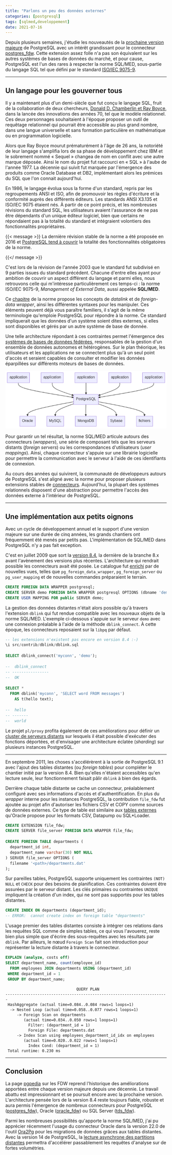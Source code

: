```yaml
---
title: "Parlons un peu des données externes"
categories: [postgresql]
tags: [sqlmed,developpement]
date: 2021-07-16
---
```


Depuis plusieurs semaines, j'étudie les nouveautés de la [prochaine version majeure][1]
de PostgreSQL avec un intérêt grandissant pour le connecteur [postgres_fdw][2].
Cette extension assez folle n'a pas son équivalent sur les autres systèmes de 
bases de données du marché, et pour cause, PostgreSQL est l'un des rares à respecter
la norme SQL/MED, sous-partie du langage SQL tel que défini par le standard 
[ISO/IEC 9075-9][3].

[1]: https://www.postgresql.org/docs/14/release-14.html
[2]: https://www.postgresql.org/docs/13/postgres-fdw.html
[3]: https://www.iso.org/standard/63476.html

<!--more-->

---

## Un langage pour les gouverner tous

Il y a maintenant plus d'un demi-siècle que fut conçu le langage SQL, fruit de
la collaboration de deux chercheurs, [Donald D. Chamberlin et Ray Boyce][4], dans
la lancée des innovations des années 70, tel que le modèle relationnel. Ces deux
personnages souhaitaient à l'époque proposer un outil de requêtage relationnel qui
pourrait être accessible au plus grand nombre, dans une langue universelle et sans
formation particulière en mathématique ou en programmation logicielle.

[4]: https://ieeexplore.ieee.org/stamp/stamp.jsp?arnumber=6359709

Alors que Ray Boyce mourut prématurément à l'âge de 26 ans, la notoriété de leur
langage s'amplifia lors de sa phase de développement chez IBM et le sobrement 
nommé « Sequel » changea de nom en conflit avec une autre marque déposée. Ainsi
le nom du projet fut raccourci en « SQL » à l'aube de l'année 1977. La décennie
qui suivit fut marquée par l'émergence des produits comme Oracle Database et DB2, 
implémentant alors les prémices du SQL que l'on connait aujourd'hui.

En 1986, le langage évolua sous la forme d'un standard, repris par les regroupements
ANSI et ISO, afin de promouvoir les règles d'écriture et la conformité auprès des
différents éditeurs. Les standards ANSI X3.135 et ISO/IEC 9075 étaient nés. À
partir de ce point précis, et les nombreuses révisions du standard SQL, les 
utilisateurs avaient l'assurance de ne pas être dépendants d'un unique éditeur 
logiciel, bien que certains ne répondaient pas à la totalité du standard et 
intégraient volontiers des fonctionnalités propriétaires.

{{< message >}}
La dernière révision stable de la norme a été proposée en 2016 et [PostgreSQL tend
à couvrir][5] la totalité des fonctionnalités obligatoires de la norme.

[5]: https://www.postgresql.org/docs/13/features.html
{{</ message >}}

C'est lors de la révision de l'année 2003 que le standard fut subdivisé en 9 parties
issues du standard précédent. Chacune d'entre elles ayant pour ambition de couvrir
un aspect différent du langage et parmi elles, nous retrouvons celle qui
m'intéresse particulièrement ces temps-ci : la norme ISO/IEC 9075-9, _Management 
of External Data_, aussi appelée **SQL/MED**.

Ce [chapitre][3] de la norme propose les concepts de _datalink_ et de _foreign-data
wrapper_, ainsi les différentes syntaxes pour les manipuler. Ces éléments peuvent
déjà vous paraître familiers, il s'agit de la même terminologie qu'emploie PostgreSQL
pour répondre à la norme. Ce standard impliquerait que les données d'un système 
soient dites externes, si elles sont disponibles et gérés par un autre système de 
base de donnée.

Une telle architecture répondant à ces contraintes permet l'émergence des [systèmes
de bases de données fédérées][6], responsables de la gestion d'un ensemble de 
données autonomes et hétérogènes. Sur le plan théorique, les utilisateurs et les
applications ne se connectent plus qu'à un seul point d'accès et seraient capables 
de consulter et modifier les données éparpillées sur différents moteurs de bases 
de données.

[6]: https://en.wikipedia.org/wiki/Federated_database_system

<!-- https://mermaid-js.github.io/mermaid-live-editor
graph TB
    pg[PostgreSQL]
    1[application]--\>pg
    2[application]--\>pg
    3[application]--\>pg
    4[application]--\>pg
    5[application]--\>pg

    pg--\>a[Oracle]
    pg--\>b[MySQL]
    pg--\>c[MongoDB]
    pg--\>d[Sybase]
    pg--\>e[fichiers]
-->

![PostgreSQL, un système fédérateur ?](/img/fr/2021-07-16-postgresql-as-federated-database-system.png)

Pour garantir un tel résultat, la norme SQL/MED articule autours des connecteurs
(_wrappers_), une série de composant tels que les serveurs distants (_foreign
servers_) ou les correspondances d'utilisateurs (_user mappings_). Ainsi, chaque
connecteur s'appuie sur une librairie logicielle pour permettre la communication
avec le serveur à l'aide de ces identifiants de connexion.

Au cours des années qui suivirent, la communauté de développeurs autours de 
PostgreSQL s'est aligné avec la norme pour proposer plusieurs extensions stables
de [connecteurs][7]. Aujourd'hui, la plupart des systèmes relationnels disposent
d'une abstraction pour permettre l'accès des données externe à l'intérieur de
PostgreSQL.

[7]: https://wiki.postgresql.org/wiki/Foreign_data_wrappers

---

## Une implémentation aux petits oignons

Avec un cycle de développement annuel et le support d'une version majeure sur une
durée de cinq années, les grands chantiers ont fréquemment été menés par petits
pas. L'implémentation de SQL/MED dans PostgreSQL n'y a pas fait exception.

C'est en juillet 2009 que sort la [version 8.4][8], la dernière de la branche 8.x
avant l'avènement des versions plus récentes. L'architecture qui rendrait possible
les connecteurs avait été posée. Le catalogue fut [enrichi][9] par de nouvelles vues,
telles que `pg_foreign_data_wrapper`, `pg_foreign_server` ou `pg_user_mapping` et
de nouvelles commandes préparaient le terrain.

[8]: https://www.postgresql.org/docs/8.4/release-8-4.html
[9]: https://git.postgresql.org/gitweb/?p=postgresql.git;a=commit;h=cae565e503c42a0942ca1771665243b4453c5770

```sql
CREATE FOREIGN DATA WRAPPER postgresql;
CREATE SERVER demo FOREIGN DATA WRAPPER postgresql OPTIONS (dbname 'demo');
CREATE USER MAPPING FOR public SERVER demo;
```

La gestion des données distantes n'était alors possible qu'à travers l'extension
`dblink` qui fut rendue compatible avec les nouveaux objets de la norme SQL/MED.
L'exemple ci-dessous s'appuie sur le serveur `demo` avec une connexion préalable
à l'aide de la méthode `dblink_connect`. À cette époque, les connecteurs reposaient
sur la `libpq` par défaut.

```sql
-- les extensions n'existent pas encore en version 8.4 :-)
\i src/contrib/dblink/dblink.sql

SELECT dblink_connect('myconn', 'demo');

--  dblink_connect 
-- ----------------
--  OK

SELECT *
  FROM dblink('myconn', 'SELECT word FROM messages')
    AS t(hello text);

--  hello 
-- -------
--  world
```

Le projet `pl/proxy` profita également de ces améliorations pour définir un [cluster
de serveurs distants][10] sur lesquels il était possible d'exécuter des fonctions
déportées, et d'envisager une architecture éclatée (_sharding_) sur plusieurs
instances PostgreSQL.

[10]: https://plproxy.github.io/config.html#sqlmed-cluster-definitions

---

En septembre 2011, les choses s'accélérèrent à la sortie de PostgreSQL 9.1 avec
l'ajout des tables distantes (ou _foreign tables_) pour compléter le chantier 
initié par la version 8.4. Bien qu'elles n'étaient accessibles qu'en lecture seule,
leur fonctionnement faisait pâlir `dblink` à bien des égards.

Derrière chaque table distante se cache un connecteur, préalablement configuré
avec ses informations d'accès et d'authentification. En plus du _wrapper_ interne
pour les instances PostgreSQL, la contribution `file_fdw` fut ajoutée au projet
afin d'autoriser les fichiers CSV et COPY comme sources de données externes. Ce
type de table est similaire aux [tables externes][11] qu'Oracle propose pour les 
formats CSV, Datapump ou SQL*Loader.

[11]: https://oracle-base.com/articles/9i/external-tables-9i

```sql
CREATE EXTENSION file_fdw;
CREATE SERVER file_server FOREIGN DATA WRAPPER file_fdw;

CREATE FOREIGN TABLE departments (
  department_id int,
  department_name varchar(30) NOT NULL
) SERVER file_server OPTIONS ( 
  filename '<path>/departments.dat'
);
```

Sur pareilles tables, PostgreSQL supporte uniquement les contraintes `(NOT) NULL`
et `CHECK` pour des besoins de planification. Ces contraintes doivent être assurées
par le serveur distant. Les clés primaires ou contraintes `UNIQUE` impliquent la
création d'un index, qui ne sont pas supportés pour les tables distantes.

```sql
CREATE INDEX ON departments (department_id);
-- ERROR:  cannot create index on foreign table "departments"
```

L'usage premier des tables distantes consiste à intégrer ces relations dans les
requêtes SQL comme de simples tables, ce qui vous l'avouerez, reste bien plus
simple que d'écrire des sous-requêtes avec les résultats par `dblink`. Par ailleurs,
le nœud `Foreign Scan` fait son introduction pour représenter la lecture distante
à travers le connecteur.

```sql
EXPLAIN (analyze, costs off)
SELECT department_name, count(employee_id) 
  FROM employees JOIN departments USING (department_id)
 WHERE department_id = 1 
 GROUP BY department_name;
```
```text
                               QUERY PLAN
-----------------------------------------------------------------------
 HashAggregate (actual time=0.084..0.084 rows=1 loops=1)
  -> Nested Loop (actual time=0.058..0.077 rows=1 loops=1)
     -> Foreign Scan on departments 
        (actual time=0.034..0.050 rows=1 loops=1)
          Filter: (department_id = 1)
          Foreign File: departments.dat
     -> Index Scan using employees_department_id_idx on employees 
        (actual time=0.020..0.022 rows=1 loops=1)
          Index Cond: (department_id = 1)
 Total runtime: 0.230 ms
```

---

## Conclusion

La page [pgpedia][12] sur les FDW reprend l'historique des améliorations
apportées entre chaque version majeure depuis une décennie. Le travail abattu est
impressionnant et se poursuit encore avec la prochaine version. L'architecture
pensée lors de la version 8.4 reste toujours fiable, robuste et aura permis
l'émergence de nombreux connecteurs pour PostgreSQL ([postgres_fdw][2]), Oracle
([oracle_fdw][13]) ou SQL Server ([tds_fdw][14]).

[12]: https://pgpedia.info/f/foreign-data-wrapper-fdw.html
[13]: https://github.com/laurenz/oracle_fdw
[14]: https://github.com/tds-fdw/tds_fdw

Parmi les nombreuses possibilités qu'apporte la norme SQL/MED, j'ai pu apprécier
récemment l'usage du connecteur Oracle dans la version 22.0 de l'outil [Ora2Pg][15]
pour les migrations de données grâces aux tables distantes. Avec la version 14 de
PostgreSQL, la [lecture asynchrone des partitions distantes][16] permettra 
d'accélérer passablement les requêtes d'analyse sur de fortes volumétries.

[15]: https://www.migops.com/blog/2021/07/01/ora2pg-now-supports-oracle_fdw-to-increase-the-data-migration-speed/
[16]: https://git.postgresql.org/gitweb/?p=postgresql.git;a=commit;h=27e1f14563cf982f1f4d71e21ef247866662a052